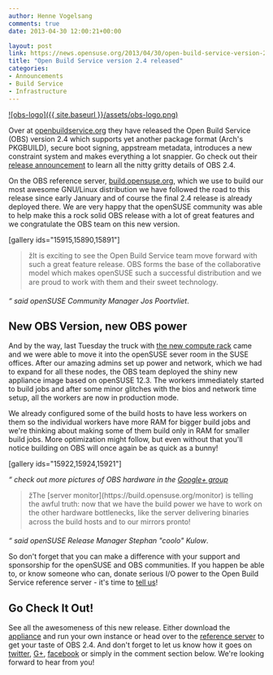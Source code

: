 ```yaml
---
author: Henne Vogelsang
comments: true
date: 2013-04-30 12:00:21+00:00

layout: post
link: https://news.opensuse.org/2013/04/30/open-build-service-version-2-4-released/
title: "Open Build Service version 2.4 released"
categories:
- Announcements
- Build Service
- Infrastructure
---
```

[![obs-logo]({{ site.baseurl }}/assets/obs-logo.png)](http://openbuildservice.org)


Over at [openbuildservice.org](http://openbuildservice.org) they have released the Open Build Service (OBS) version 2.4 which supports yet another package format (Arch's PKGBUILD), secure boot signing, appstream metadata, introduces a new constraint system and makes everything a lot snappier. Go check out their [release announcement](http://openbuildservice.org/2013/04/30/version-2.4/) to learn all the nitty gritty details of OBS 2.4.



On the OBS reference server, [build.opensuse.org](http://build.opensuse.org), which we use to build our most awesome GNU/Linux distribution we have followed the road to this release since early January and of course the final 2.4 release is already deployed there. We are very happy that the openSUSE community was able to help make this a rock solid OBS release with a lot of great features and we congratulate the OBS team on this new version.

[gallery ids="15915,15890,15891"]



<blockquote>žIt is exciting to see the Open Build Service team move forward with such a great feature release. OBS forms the base of the collaborative model which makes openSUSE such a successful distribution and we are proud to work with them and their sweet technology.</blockquote>


_“ said openSUSE Community Manager Jos Poortvliet_.



## New OBS Version, new OBS power


And by the way, last Tuesday the truck with [the new compute rack](https://news.opensuse.org/2013/04/08/a-gust-of-fresh-build-power-suse-sponsors-new-hardware-for-the-open-build-service/) came and we were able to move it into the openSUSE sever room in the SUSE offices. After our amazing admins set up power and network, which we had to expand for all these nodes, the OBS team deployed the shiny new appliance image based on openSUSE 12.3. The workers immediately started to build jobs and after some minor glitches with the bios and network time setup, all the workers are now in production mode.

We already configured some of the build hosts to have less workers on them so the individual workers have more RAM for bigger build jobs and we're thinking about making some of them build only in RAM for smaller build jobs. More optimization might follow, but even without that you'll notice building on OBS will once again be as quick as a bunny!

[gallery ids="15922,15924,15921"]


_“ check out more pictures of OBS hardware in the [Google+ group](https://plus.google.com/communities/103680308276459599434)_





<blockquote>žThe [server monitor](https://build.opensuse.org/monitor) is telling the awful truth: now that we have the build power we have to work on the other hardware bottlenecks, like the server delivering binaries across the build hosts and to our mirrors pronto!</blockquote>


_“ said openSUSE Release Manager Stephan "coolo" Kulow_.

So don't forget that you can make a difference with your support and sponsorship for the openSUSE and OBS communities. If you happen be able to, or know someone who can, donate serious I/O power to the Open Build Service reference server - it's time to [tell us](http://openbuildservice.org/team/)!



## Go Check It Out!


See all the awesomeness of this new release. Either download the [appliance](http://openbuildservice.org/download/) and run your own instance or head over to the [reference server](http://build.opensuse.org) to get your taste of OBS 2.4. And don't forget to let us know how it goes on [twitter](https://twitter.com/OBShq), [G+](https://plus.google.com/114569615797299390351/posts), [facebook](https://www.facebook.com/buildservice) or simply in the comment section below. We're looking forward to hear from you!		
